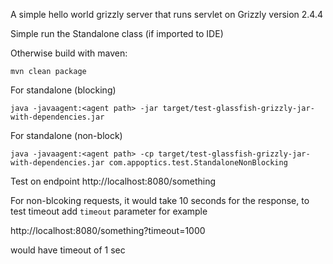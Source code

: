 A simple hello world grizzly server that runs servlet on Grizzly version 2.4.4

Simple run the Standalone class (if imported to IDE)

Otherwise build with maven:
```
mvn clean package
```
For standalone (blocking)

```
java -javaagent:<agent path> -jar target/test-glassfish-grizzly-jar-with-dependencies.jar
```
For standalone (non-block)

```
java -javaagent:<agent path> -cp target/test-glassfish-grizzly-jar-with-dependencies.jar com.appoptics.test.StandaloneNonBlocking
```

Test on endpoint http://localhost:8080/something

For non-blcoking requests, it would take 10 seconds for the response, to test timeout add `timeout` parameter for example

http://localhost:8080/something?timeout=1000

would have timeout of 1 sec

